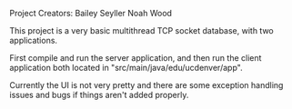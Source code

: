 Project Creators:
Bailey Seyller
Noah Wood

This project is a very basic multithread TCP socket database, with two applications.

First compile and run the server application, and then run the client application both located in "src/main/java/edu/ucdenver/app".

Currently the UI is not very pretty and there are some exception handling issues and bugs if things aren't added properly.
